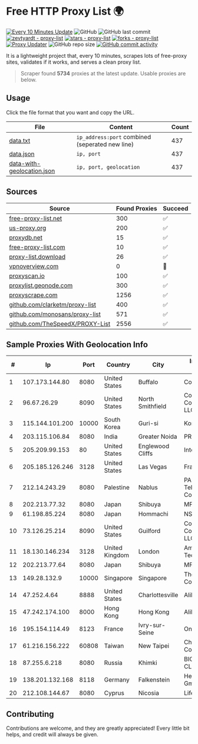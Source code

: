 
# Free HTTP Proxy List 🌍

[![Every 10 Minutes Update](https://github.com/mertguvencli/http-proxy-list/actions/workflows/main.yml/badge.svg?branch=main)](https://github.com/mertguvencli/http-proxy-list/actions/workflows/main.yml)
![GitHub](https://img.shields.io/github/license/mertguvencli/http-proxy-list)
![GitHub last commit](https://img.shields.io/github/last-commit/mertguvencli/http-proxy-list)
[![zevtyardt - proxy-list](https://img.shields.io/static/v1?label=zevtyardt&message=proxy-list&color=blue&logo=github)](https://github.com/zevtyardt/proxy-list "Go to GitHub repo")
[![stars - proxy-list](https://img.shields.io/github/stars/zevtyardt/proxy-list?style=social)](https://github.com/zevtyardt/proxy-list)
[![forks - proxy-list](https://img.shields.io/github/forks/zevtyardt/proxy-list?style=social)](https://github.com/zevtyardt/proxy-list)
[![Proxy Updater](https://github.com/zevtyardt/proxy-list/workflows/Proxy%20Updater/badge.svg)](https://github.com/zevtyardt/proxy-list/actions?query=workflow:"Proxy+Updater")
![GitHub repo size](https://img.shields.io/github/repo-size/zevtyardt/proxy-list)
[![GitHub commit activity](https://img.shields.io/github/commit-activity/m/zevtyardt/proxy-list?logo=commits)](https://github.com/zevtyardt/proxy-list/commits/main)

It is a lightweight project that, every 10 minutes, scrapes lots of free-proxy sites, validates if it works, and serves a clean proxy list.

> Scraper found **5734** proxies at the latest update. Usable proxies are below.

## Usage

Click the file format that you want and copy the URL.

|File|Content|Count|
|----|-------|-----|
|[data.txt](https://raw.githubusercontent.com/mertguvencli/http-proxy-list/main/proxy-list/data.txt)|`ip_address:port` combined (seperated new line)|437|
|[data.json](https://raw.githubusercontent.com/mertguvencli/http-proxy-list/main/proxy-list/data.json)|`ip, port`|437|
|[data-with-geolocation.json](https://raw.githubusercontent.com/mertguvencli/http-proxy-list/main/proxy-list/data-with-geolocation.json)|`ip, port, geolocation`|437|

## Sources

|Source|Found Proxies|Succeed|
|------|-------------|-------|
|[free-proxy-list.net](https://free-proxy-list.net)|300|✅|
|[us-proxy.org](https://www.us-proxy.org)|200|✅|
|[proxydb.net](http://proxydb.net)|15|✅|
|[free-proxy-list.com](https://free-proxy-list.com/?page=&port=&type%5B%5D=http&type%5B%5D=https&up_time=0&search=Search)|10|✅|
|[proxy-list.download](https://www.proxy-list.download/HTTP)|26|✅|
|[vpnoverview.com](https://vpnoverview.com/privacy/anonymous-browsing/free-proxy-servers)|0|🚫|
|[proxyscan.io](https://www.proxyscan.io)|100|✅|
|[proxylist.geonode.com](https://proxylist.geonode.com/api/proxy-list?limit=300&page=1&sort_by=lastChecked&sort_type=desc&protocols=http,https)|300|✅|
|[proxyscrape.com](https://api.proxyscrape.com/v2/?request=displayproxies&protocol=http&timeout=10000&country=all&ssl=all&anonymity=all)|1256|✅|
|[github.com/clarketm/proxy-list](https://raw.githubusercontent.com/clarketm/proxy-list/master/proxy-list-raw.txt)|400|✅|
|[github.com/monosans/proxy-list](https://raw.githubusercontent.com/monosans/proxy-list/main/proxies/http.txt)|571|✅|
|[github.com/TheSpeedX/PROXY-List](https://raw.githubusercontent.com/TheSpeedX/PROXY-List/master/http.txt)|2556|✅|


## Sample Proxies With Geolocation Info

|#|Ip|Port|Country|City|Internet Service Provider|
|-|--|----|-------|----|-------------------------|
|1|107.173.144.80|8080|United States|Buffalo|ColoCrossing|
|2|96.67.26.29|8090|United States|North Smithfield|Comcast Cable Communications, LLC|
|3|115.144.101.200|10000|South Korea|Guri-si|Korea Telecom|
|4|203.115.106.84|8080|India|Greater Noida|PRIMENET|
|5|205.209.99.153|80|United States|Englewood Cliffs|Interserver, Inc|
|6|205.185.126.246|3128|United States|Las Vegas|FranTech Solutions|
|7|212.14.243.29|8080|Palestine|Nablus|PALTEL (Palestine Telecommunications Co.).|
|8|202.213.77.32|8080|Japan|Shibuya|MFI|
|9|61.198.85.224|8080|Japan|Hommachi|NSK Co., Ltd.|
|10|73.126.25.214|8090|United States|Guilford|Comcast Cable Communications, LLC|
|11|18.130.146.234|3128|United Kingdom|London|Amazon Technologies Inc.|
|12|202.213.77.64|8080|Japan|Shibuya|MFI|
|13|149.28.132.9|10000|Singapore|Singapore|The Constant Company|
|14|47.252.4.64|8888|United States|Charlottesville|Alibaba.com LLC|
|15|47.242.174.100|8000|Hong Kong|Hong Kong|Alibaba.com LLC|
|16|195.154.114.49|8123|France|Ivry-sur-Seine|Online S.A.S.|
|17|61.216.156.222|60808|Taiwan|New Taipei|Chunghwa Telecom Co., Ltd.|
|18|87.255.6.218|8080|Russia|Khimki|BIG TELECOM CLOSED JSC|
|19|138.201.132.168|8118|Germany|Falkenstein|Hetzner Online GmbH|
|20|212.108.144.67|8080|Cyprus|Nicosia|Lifecell Digital LTD|



## Contributing

Contributions are welcome, and they are greatly appreciated! Every
little bit helps, and credit will always be given.

